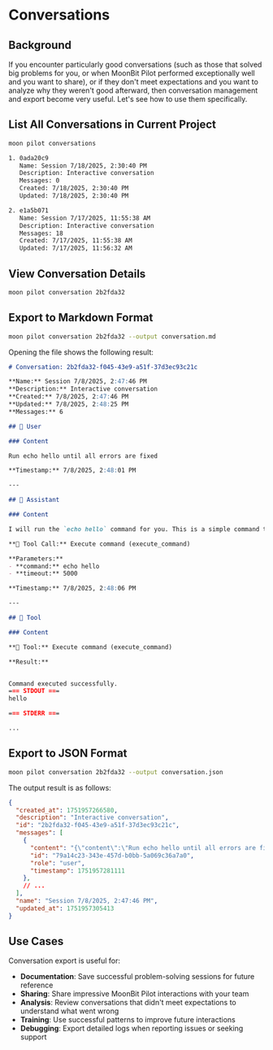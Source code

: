 # Conversations

## Background

If you encounter particularly good conversations (such as those that solved big problems for you, or when MoonBit Pilot performed exceptionally well and you want to share), or if they don't meet expectations and you want to analyze why they weren't good afterward, then conversation management and export become very useful. Let's see how to use them specifically.

## List All Conversations in Current Project

```bash
moon pilot conversations
```

```bash
1. 0ada20c9
   Name: Session 7/18/2025, 2:30:40 PM
   Description: Interactive conversation
   Messages: 0
   Created: 7/18/2025, 2:30:40 PM
   Updated: 7/18/2025, 2:30:40 PM

2. e1a5b071
   Name: Session 7/17/2025, 11:55:38 AM
   Description: Interactive conversation
   Messages: 18
   Created: 7/17/2025, 11:55:38 AM
   Updated: 7/17/2025, 11:56:32 AM
```

## View Conversation Details

```bash
moon pilot conversation 2b2fda32
```


## Export to Markdown Format

```bash
moon pilot conversation 2b2fda32 --output conversation.md
```

Opening the file shows the following result:

```markdown
# Conversation: 2b2fda32-f045-43e9-a51f-37d3ec93c21c

**Name:** Session 7/8/2025, 2:47:46 PM
**Description:** Interactive conversation
**Created:** 7/8/2025, 2:47:46 PM
**Updated:** 7/8/2025, 2:48:25 PM
**Messages:** 6

## 👤 User

### Content

Run echo hello until all errors are fixed

**Timestamp:** 7/8/2025, 2:48:01 PM

---

## 🤖 Assistant

### Content

I will run the `echo hello` command for you. This is a simple command that should not produce any errors.

**🔧 Tool Call:** Execute command (execute_command)

**Parameters:**
- **command:** echo hello
- **timeout:** 5000

**Timestamp:** 7/8/2025, 2:48:06 PM

---

## 🔧 Tool

### Content

**🔧 Tool:** Execute command (execute_command)

**Result:**


Command executed successfully.
=== STDOUT ===
hello

=== STDERR ===

...
```


## Export to JSON Format

```bash
moon pilot conversation 2b2fda32 --output conversation.json
```

The output result is as follows:

```json
{
  "created_at": 1751957266580,
  "description": "Interactive conversation",
  "id": "2b2fda32-f045-43e9-a51f-37d3ec93c21c",
  "messages": [
    {
      "content": "{\"content\":\"Run echo hello until all errors are fixed\",\"role\":\"user\"}",
      "id": "79a14c23-343e-457d-b0bb-5a069c36a7a0",
      "role": "user",
      "timestamp": 1751957281111
    },
    // ...
  ],
  "name": "Session 7/8/2025, 2:47:46 PM",
  "updated_at": 1751957305413
}
```

## Use Cases

Conversation export is useful for:

- **Documentation**: Save successful problem-solving sessions for future reference
- **Sharing**: Share impressive MoonBit Pilot interactions with your team
- **Analysis**: Review conversations that didn't meet expectations to understand what went wrong
- **Training**: Use successful patterns to improve future interactions
- **Debugging**: Export detailed logs when reporting issues or seeking support 